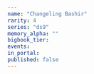 ```yaml
---
name: "Changeling Bashir"
rarity: 4
series: "ds9"
memory_alpha: ""
bigbook_tier:
events:
in_portal:
published: false
---
```

